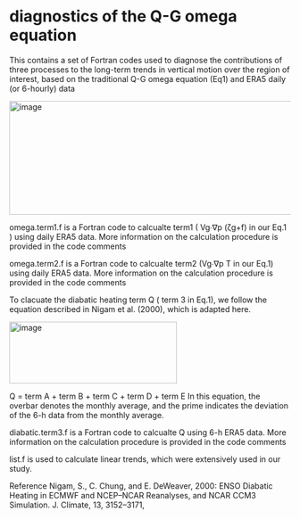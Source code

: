 # diagnostics of the Q-G omega equation
This contains a set of Fortran codes used to diagnose the contributions of three processes to the long-term trends in vertical motion over the region of interest, based on the traditional Q-G omega equation (Eq1) and ERA5 daily (or 6-hourly) data

<img width="1680" height="204" alt="image" src="https://github.com/user-attachments/assets/ff507f2e-47e0-48fc-8eb8-2c419f2aebef" />

 
omega.term1.f is a Fortran code to calcualte term1 ( Vg∙∇p (ζg+f) in our Eq.1 ) using daily ERA5 data. 
More information on the calculation procedure is provided in the code comments
 
omega.term2.f is a Fortran code to calcualte term2 (Vg∙∇p T in our Eq.1) using daily ERA5 data. 
More information on the calculation procedure is provided in the code comments


To clacuate the diabatic heating term Q ( term 3 in Eq.1), we follow the equation described in Nigam et al. (2000), which is adapted here.
 


<img width="300" height="111" alt="image" src="https://github.com/user-attachments/assets/e3d041b0-0da5-4e67-8541-591c9038d7de" />



Q = term A + term B + term C + term D + term E 
In this equation, the overbar denotes the monthly average, and the prime indicates the deviation of the 6-h data from the monthly average.

diabatic.term3.f is a Fortran code to calcualte Q using 6-h ERA5 data.
More information on the calculation procedure is provided in the code comments


list.f is used to calculate linear trends, which were extensively used in our study.


Reference
Nigam, S., C. Chung, and E. DeWeaver, 2000: ENSO Diabatic Heating in ECMWF and NCEP–NCAR Reanalyses, and NCAR CCM3 Simulation. J. Climate, 13, 3152–3171,

